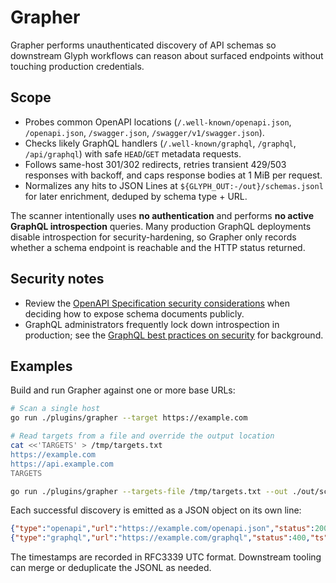 # Grapher

Grapher performs unauthenticated discovery of API schemas so downstream Glyph workflows can reason about surfaced endpoints without touching production credentials.

## Scope

- Probes common OpenAPI locations (`/.well-known/openapi.json`, `/openapi.json`, `/swagger.json`, `/swagger/v1/swagger.json`).
- Checks likely GraphQL handlers (`/.well-known/graphql`, `/graphql`, `/api/graphql`) with safe `HEAD`/`GET` metadata requests.
- Follows same-host 301/302 redirects, retries transient 429/503 responses with backoff, and caps response bodies at 1 MiB per request.
- Normalizes any hits to JSON Lines at `${GLYPH_OUT:-/out}/schemas.jsonl` for later enrichment, deduped by schema type + URL.

The scanner intentionally uses **no authentication** and performs **no active GraphQL introspection** queries. Many production GraphQL deployments disable introspection for security-hardening, so Grapher only records whether a schema endpoint is reachable and the HTTP status returned.

## Security notes

- Review the [OpenAPI Specification security considerations](https://spec.openapis.org/oas/latest.html#security-considerations) when deciding how to expose schema documents publicly.
- GraphQL administrators frequently lock down introspection in production; see the [GraphQL best practices on security](https://graphql.org/learn/best-practices/#security) for background.

## Examples

Build and run Grapher against one or more base URLs:

```bash
# Scan a single host
go run ./plugins/grapher --target https://example.com

# Read targets from a file and override the output location
cat <<'TARGETS' > /tmp/targets.txt
https://example.com
https://api.example.com
TARGETS

go run ./plugins/grapher --targets-file /tmp/targets.txt --out ./out/schemas.jsonl
```

Each successful discovery is emitted as a JSON object on its own line:

```json
{"type":"openapi","url":"https://example.com/openapi.json","status":200,"ts":"2024-01-01T00:00:00Z"}
{"type":"graphql","url":"https://example.com/graphql","status":400,"ts":"2024-01-01T00:00:01Z"}
```

The timestamps are recorded in RFC3339 UTC format. Downstream tooling can merge or deduplicate the JSONL as needed.
